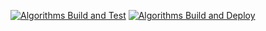 [![Algorithms Build and Test](https://github.com/emptymusings/Miscellaneous/actions/workflows/algorithms-build-and-test.yml/badge.svg)](https://github.com/emptymusings/Miscellaneous/actions/workflows/algorithms-build-and-test.yml)
[![Algorithms Build and Deploy](https://github.com/emptymusings/Miscellaneous/actions/workflows/algorithms-build-and-deploy.yml/badge.svg)](https://github.com/emptymusings/Miscellaneous/actions/workflows/algorithms-build-and-deploy.yml)